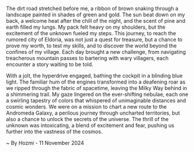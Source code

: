 
The dirt road stretched before me, a ribbon of brown snaking through a landscape painted in shades of green and gold. The sun beat down on my back, a welcome heat after the chill of the night, and the scent of pine and earth filled my lungs. My pack felt heavy on my shoulders, but the excitement of the unknown fueled my steps. This journey, to reach the rumored city of Eldoria, was not just a quest for treasure, but a chance to prove my worth, to test my skills, and to discover the world beyond the confines of my village.  Each day brought a new challenge, from navigating treacherous mountain passes to bartering with wary villagers, each encounter a story waiting to be told.

With a jolt, the hyperdrive engaged, bathing the cockpit in a blinding blue light. The familiar hum of the engines transformed into a deafening roar as we ripped through the fabric of spacetime, leaving the Milky Way behind in a shimmering trail. My gaze lingered on the ever-shifting nebulae, each one a swirling tapestry of colors that whispered of unimaginable distances and cosmic wonders. We were on a mission to chart a new route to the Andromeda Galaxy, a perilous journey through uncharted territories, but also a chance to unlock the secrets of the universe.  The thrill of the unknown was intoxicating, a blend of excitement and fear, pushing us further into the vastness of the cosmos. 

~ By Hozmi - 11 November 2024
